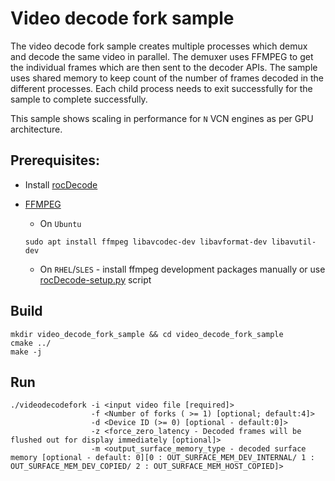 # Video decode fork sample

The video decode fork sample creates multiple processes which demux and decode the same video in parallel. The demuxer uses FFMPEG to get the individual frames which are then sent to the decoder APIs. The sample uses shared memory to keep count of the number of frames decoded in the different processes. Each child process needs to exit successfully for the sample to complete successfully.

This sample shows scaling in performance for `N` VCN engines as per GPU architecture.

## Prerequisites:

* Install [rocDecode](../../README.md#build-and-install-instructions)

* [FFMPEG](https://ffmpeg.org/about.html)

    * On `Ubuntu`

  ```shell
  sudo apt install ffmpeg libavcodec-dev libavformat-dev libavutil-dev
  ```
  
    * On `RHEL`/`SLES` - install ffmpeg development packages manually or use [rocDecode-setup.py](../../rocDecode-setup.py) script

## Build

```shell
mkdir video_decode_fork_sample && cd video_decode_fork_sample
cmake ../
make -j
```

## Run

```shell
./videodecodefork -i <input video file [required]> 
                  -f <Number of forks ( >= 1) [optional; default:4]>
                  -d <Device ID (>= 0) [optional - default:0]>
                  -z <force_zero_latency - Decoded frames will be flushed out for display immediately [optional]>
                  -m <output_surface_memory_type - decoded surface memory [optional - default: 0][0 : OUT_SURFACE_MEM_DEV_INTERNAL/ 1 : OUT_SURFACE_MEM_DEV_COPIED/ 2 : OUT_SURFACE_MEM_HOST_COPIED]>
```